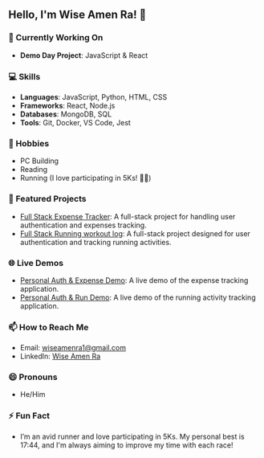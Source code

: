 ## Hello, I'm Wise Amen Ra! 👋

### 🌱 Currently Working On
- **Demo Day Project**: JavaScript & React

### 💻 Skills
- **Languages**: JavaScript, Python, HTML, CSS
- **Frameworks**: React, Node.js
- **Databases**: MongoDB, SQL
- **Tools**: Git, Docker, VS Code, Jest

### 💬 Hobbies
- PC Building
- Reading
- Running (I love participating in 5Ks! 🏃‍♂️)

### 🧩 Featured Projects
- [Full Stack Expense Tracker](https://github.com/Sxnny-s/Personal-auth-expense): A full-stack project for handling user authentication and expenses tracking.
- [Full Stack Running workout log](https://github.com/Sxnny-s/Personal-auth-Run): A full-stack project designed for user authentication and tracking running activities.

### 🌐 Live Demos
- [Personal Auth & Expense Demo](https://fullsstack-expense-production.up.railway.app/login): A live demo of the expense tracking application.
- [Personal Auth & Run Demo](https://fullstack-run-production.up.railway.app/login): A live demo of the running activity tracking application.

### 📫 How to Reach Me
- Email: wiseamenra1@gmail.com
- LinkedIn: [Wise Amen Ra](https://www.linkedin.com/in/wise-amen-ra-4b8302315/)

### 😄 Pronouns
- He/Him

### ⚡ Fun Fact
- I’m an avid runner and love participating in 5Ks. My personal best is 17:44, and I'm always aiming to improve my time with each race!
